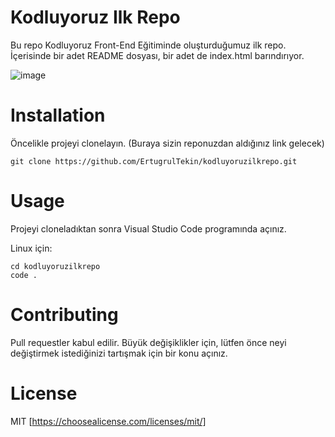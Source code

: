 # Kodluyoruz Ilk Repo
Bu repo Kodluyoruz Front-End Eğitiminde oluşturduğumuz ilk repo. İçerisinde bir adet README dosyası, bir adet de index.html barındırıyor.

![image](https://user-images.githubusercontent.com/114096453/207724631-47da4392-232e-4a07-a6e4-ab5ff10a8f54.png)


# Installation
Öncelikle projeyi clonelayın. (Buraya sizin reponuzdan aldığınız link gelecek)

``` 
git clone https://github.com/ErtugrulTekin/kodluyoruzilkrepo.git
```

# Usage

Projeyi cloneladıktan sonra Visual Studio Code programında açınız.

Linux için:

``` 
cd kodluyoruzilkrepo
code .
```

# Contributing

Pull requestler kabul edilir. Büyük değişiklikler için, lütfen önce neyi değiştirmek istediğinizi tartışmak için bir konu açınız.

# License

MIT [https://choosealicense.com/licenses/mit/]

